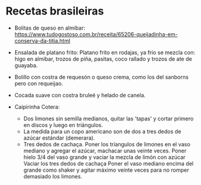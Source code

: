 
# Recetas brasileiras

- Bolitas de queso en almibar: https://www.tudogostoso.com.br/receita/65206-queijadinha-em-conserva-da-titia.html

- Ensalada de platano frito: Platano frito en rodajas, ya frio se mezcla con: higo en almibar, trozos de piña, pasitas, coco rallado y trozos de ate de guayaba.

- Bolillo con costra de requesón o queso crema, como los del sanborns pero con requeijao.

- Cocada suave con costra bruleé y helado de canela. 

- Caipirinha Cotera: 
	* Dos limones sin semilla medianos, quitar las 'tapas' y cortar primero en discos y luego en triángulos. 
	* La medida para un copo americano son de dos a tres dedos de azúcar estándar (demerara).
	* Tres dedos de cachaça.
Poner los tríangulos de limones en el vaso mediano y agregar el azúcar, machacar unas veinte veces. 
Poner hielo 3/4 del vaso grande y vaciar la mezcla de limón con azúcar
Vaciar los tres dedos de cachaça
Poner el vaso mediano encima del grande como shaker y agitar máximo veinte veces para no romper demasiado los limones. 